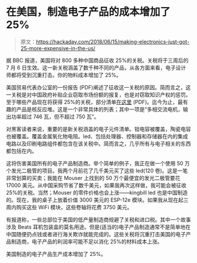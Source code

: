 # 在美国，制造电子产品的成本增加了 25%

> 原文：<https://hackaday.com/2018/06/15/making-electronics-just-got-25-more-expensive-in-the-us/>

据 BBC 报道，美国将对 800 多种中国商品征收 25%的关税。关税将于三周后的 7 月 6 日生效。这一新关税涵盖了数千种不同的产品，从各方面来看，电子设计师都将受到沉重打击。你的物料成本增加了 25%。

美国贸易代表办公室的一份报告 (PDF)阐述了征收这一关税的原因。简而言之，这一关税是对中国政府补贴企业窃取市场份额的报复，也是对窃取知识产权的惩罚。至于哪些产品现在将获得 25%的关税，部分清单[在这里](https://ustr.gov/sites/default/files/enforcement/301Investigations/List%201.pdf) (PDF)。迄今为止，最有趣的产品是核反应堆。这是一个非常具体的列表；其中一项是“多相交流电机，输出功率超过 746 瓦，但不超过 750 瓦”。

对黑客读者来说，重要的是新关税涵盖的电子元件清单。钽电容被覆盖，陶瓷电容也被覆盖。覆盖金属氧化物电阻。led、包括处理器、控制器和存储器在内的集成电路以及印刷电路组件都包含在该关税中。简而言之，几乎所有与电子相关的东西都包括在内。

这将伤害美国所有的电子产品制造商。举个简单的例子，我正在做一个使用 50 万个发光二极管的项目。我两个月前花了几千美元买了这些 led(120 卷)。这是一笔非常划算的买卖；我能在 Mouser 上找到的 50 万个最便宜的发光二极管要花 17000 美元。从中国采购节省了数千美元，如果我再次这样做，我可能会被征收 25%的关税。当然；Mouser 的零件价格也会上涨——kingbill led 也是中国制造的。现在，我的桌子上放着价值 3000 美元的 ESP-12e 模块。如果我从现在起三周内购买这些 WiFi 模块，这些卷轴将花费 3750 美元。

有报道称，一些总部位于美国的低产量制造商规避了关税和进口税。其中一个故事涉及 Beats 耳机包装盒的莫名用途。但是(适当的)电子产品制造通常不是简单地在中国随便扔点钱或者进行海关欺诈就能完成的。这些关税将沉重打击美国的电子产品制造商，电子产品的利润率可能不足以消化 25%的材料成本上涨。

美国制造的电子产品生产成本增加了 25%。
